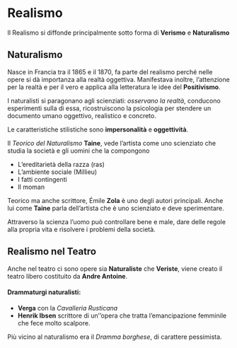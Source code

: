 # Realismo

Il Realismo si diffonde principalmente sotto forma di **Verismo** e **Naturalismo**

## Naturalismo

Nasce in Francia tra il 1865 e il 1870, fa parte del realismo perché nelle opere si dà importanza alla realtà oggettiva.
Manifestava inoltre, l’attenzione per la realtà e per il vero e applica alla letteratura le idee del **Positivismo**.

I naturalisti si paragonano agli scienziati: _osservano la realtà_, conducono esperimenti sulla di essa, ricostruiscono la psicologia per stendere un documento umano oggettivo, realistico e concreto.

Le caratteristiche stilistiche sono **impersonalità** e **oggettività**.

Il _Teorico del Naturalismo_ __Taine__, vede l’artista come uno scienziato che studia la società e gli uomini che la compongono

- L’ereditarietà della razza (ras)
- L’ambiente sociale (Millieu)
- I fatti contingenti
- Il moman

Teorico ma anche scrittore, Émile __Zola__ è uno degli autori principali. Anche lui come __Taine__ parla dell’artista che è uno scienziato e deve sperimentare.

Attraverso la scienza l’uomo può controllare bene e male, dare delle regole alla propria vita e risolvere i problemi della società.

## Realismo nel Teatro

Anche nel teatro ci sono opere sia **Naturaliste** che **Veriste**, viene creato il teatro libero costituito da **Andre Antoine**.

#### Drammaturgi naturalisti:

- **Verga** con la _Cavalleria Rusticana_
- __Henrik Ibsen__ scrittore di un’’opera che tratta l’emancipazione femminile che fece molto scalpore.

Più vicino al naturalismo era il _Dramma borghese_, di carattere pessimista.

